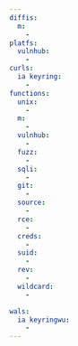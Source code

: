 ```yaml
---
diffis:
  m:
    -
platfs:
  vulnhub:
    -
curls:
  ia keyring:
    -
functions:
  unix:
    -
  m:
    -
  vulnhub:
    -
  fuzz:
    -
  sqli:
    -
  git:
    -
  source:
    -
  rce:
    -
  creds:
    -
  suid:
    -
  rev:
    -
  wildcard:
    -

wals:
  ia keyringwu:
    -
---
```

